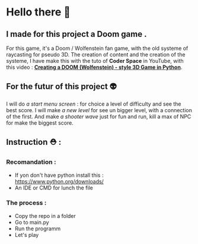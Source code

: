 

# Hello there 🤙

## I made for this project a Doom game .

 For this game, it's a Doom / Wolfenstein fan game, with the old systeme of raycasting for pseudo 3D.
 The creation of content and the creation of the systeme, I have make this with the tuto of  **Coder Space** in YouTube, with this video : **[Creating a DOOM (Wolfenstein) - style 3D Game in Python](https://www.youtube.com/watch?v=ECqUrT7IdqQ)**.

 ## For the futur of this project 👽

 I will do  *a start menu screen* : for choice a level of difficulty and see the best score. I will make *a new level* for see un bigger level, with a connection of the first. And make *a shooter wave* just for fun and run, kill a max of NPC for make the biggest score. 

## Instruction ⛑️ : 

### Recomandation : 
- If yon don't have python install this : https://www.python.org/downloads/
- An IDE or CMD for lunch the file


### The process : 
- Copy the repo in a folder
- Go to main.py
- Run the programm 
- Let's play


